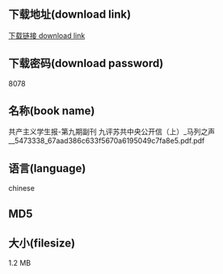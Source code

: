 ## 下载地址(download link)
[下载链接 download link](https://tutu365.netlify.app/?s=%E5%85%B1%E4%BA%A7%E4%B8%BB%E4%B9%89%E5%AD%A6%E7%94%9F%E6%8A%A5-%E7%AC%AC%E4%B9%9D%E6%9C%9F%E5%89%AF%E5%88%8A+%E4%B9%9D%E8%AF%84%E8%8B%8F%E5%85%B1%E4%B8%AD%E5%A4%AE%E5%85%AC%E5%BC%80%E4%BF%A1%EF%BC%88%E4%B8%8A%EF%BC%89_%E9%A9%AC%E5%88%97%E4%B9%8B%E5%A3%B0__5473338_67aad386c633f5670a6195049c7fa8e5.pdf)

## 下载密码(download password)
8078

## 名称(book name)
共产主义学生报-第九期副刊 九评苏共中央公开信（上）_马列之声__5473338_67aad386c633f5670a6195049c7fa8e5.pdf.pdf

## 语言(language)
chinese

## MD5


## 大小(filesize)
1.2 MB
